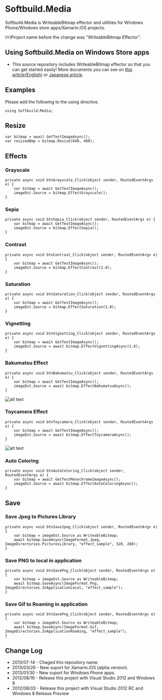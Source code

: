 Softbuild.Media
=======================

Softbuild.Media is WriteableBitmap effector and utilities for Windows Phone/Windows store apps/Xamarin.iOS projects.

(*)Project name before the change was "WriteableBitmap Effector".


Using Softbuild.Media on Windows Store apps
----------------------------------------

 *  This source repository includes WriteableBitmap effector so that you can get started easily! More documents you can see on [this article(English)](http://d.hatena.ne.jp/ch3cooh393/20120810/1344588939) or [Japanese article](http://d.hatena.ne.jp/ch3cooh393/20120810/1344587748).

Examples
----------------------------------------

Please add the following to the using directive.

    using Softbuild.Media;

## Resize

    var bitmap = await GetTestImageAsync();
    var resizedBmp = bitmap.Resize(640, 480);

## Effects

### Grayscale

    private async void btnGrayscale_Click(object sender, RoutedEventArgs e) {
        var bitmap = await GetTestImageAsync();
        imageDst.Source = bitmap.EffectGrayscale();
    }

### Sepia

    private async void btnSepia_Click(object sender, RoutedEventArgs e) {
        var bitmap = await GetTestImageAsync();
        imageDst.Source = bitmap.EffectSepia();
    }

### Contrast

    private async void btnContrast_Click(object sender, RoutedEventArgs e) {
        var bitmap = await GetTestImageAsync();
        imageDst.Source = bitmap.EffectContrast(1.0);
    }

### Saturation

    private async void btnSaturation_Click(object sender, RoutedEventArgs e) {
        var bitmap = await GetTestImageAsync();
        imageDst.Source = bitmap.EffectSaturation(1.0);
    }

### Vignetting

    private async void btnVignetting_Click(object sender, RoutedEventArgs e) {
        var bitmap = await GetTestImageAsync();
        imageDst.Source = await bitmap.EffectVignettingAsync(1.0);
    }

### Bakumatsu Effect

    private async void btnBakumatsu_Click(object sender, RoutedEventArgs e) {
        var bitmap = await GetTestImageAsync();
        imageDst.Source = await bitmap.EffectBakumatsuAsync();
    }

![alt text](http://cdn-ak.f.st-hatena.com/images/fotolife/c/ch3cooh393/20120810/20120810172415.png)

### Toycamera Effect

    private async void btnToycamera_Click(object sender, RoutedEventArgs e) {
        var bitmap = await GetTestImageAsync();
        imageDst.Source = await bitmap.EffectToycameraAsync();
    }

![alt text](http://cdn-ak.f.st-hatena.com/images/fotolife/c/ch3cooh393/20120810/20120810172410.png)

### Auto Coloring

    private async void btnAutoColoring_Click(object sender, RoutedEventArgs e) {
        var bitmap = await GetTestMonochromeImageAsync();
        imageDst.Source = await bitmap.EffectAutoColoringAsync();
    }

## Save

### Save Jpeg to Pictures Library

    private async void btnSaveJpeg_Click(object sender, RoutedEventArgs e) {
        var bitmap = imageDst.Source as WriteableBitmap;
        await bitmap.SaveAsync(ImageFormat.Jpeg, ImageDirectories.PicturesLibrary, "effect_sample", 320, 280);
    }

### Save PNG to local in application

    private async void btnSavePng_Click(object sender, RoutedEventArgs e) {
        var bitmap = imageDst.Source as WriteableBitmap;
        await bitmap.SaveAsync(ImageFormat.Png, ImageDirectories.InApplicationLocal, "effect_sample");
    }

### Save Gif to Roaming in application

    private async void btnSavePng_Click(object sender, RoutedEventArgs e) {
        var bitmap = imageDst.Source as WriteableBitmap;
        await bitmap.SaveAsync(ImageFormat.Gif, ImageDirectories.InApplicationRoaming, "effect_sample");
    }

Change Log
----------------------------------------

 *  2013/07-14 - Chaged this repository name.
 *  2013/03/26 - New suport for Xamarin.iOS (alpha version).
 *  2013/01/30 - New suport for Windows Phone apps.
 *  2012/08/16 - Release this project with Visual Studio 2012 and Windows 8
 *  2012/08/03 - Release this project with Visual Studio 2012 RC and Windows 8 Release Preview

